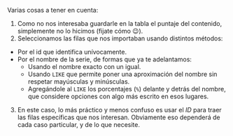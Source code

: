Varias cosas a tener en cuenta:

1. Como no nos interesaba guardarle en la tabla el puntaje del contenido, simplemente no lo hicimos (fijate cómo :wink:).
2. Seleccionamos las filas que nos importaban usando distintos métodos:
  * Por el id que identifica unívocamente. 
  * Por el nombre de la serie, de formas que ya te adelantamos:
      * Usando el nombre exacto con un igual.
      * Usando `LIKE` que permite poner una aproximación del nombre sin respetar mayúsculas y minúsculas.
      * Agregándole al `LIKE` los porcentajes (`%`) delante y detrás del nombre, que considere opciones con algo más escrito en esos lugares. 
3. En este caso, lo más práctico y menos confuso es usar el _ID_ para traer las filas específicas que nos interesan. Obviamente eso dependerá de cada caso particular, y de lo que necesite. 
